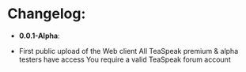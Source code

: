 # Changelog:

* **0.0.1-Alpha**:
- First public upload of the Web client
  All TeaSpeak premium & alpha testers have access
  You require a valid TeaSpeak forum account
